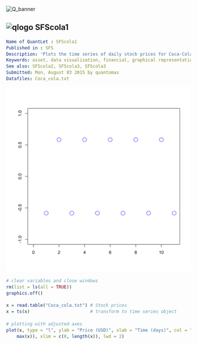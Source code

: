 
![Q_banner](https://github.com/QuantLet/Styleguide-and-Validation-procedure/blob/master/pictures/banner.png)

## ![qlogo](https://github.com/QuantLet/Styleguide-and-Validation-procedure/blob/master/pictures/qloqo.png) **SFScola1**

```yaml
Name of QuantLet : SFScola1 
Published in : SFS
Description: 'Plots the time series of daily stock prices for Coca-Cola company from 1 January 2002 to 30 November 2004.'
Keywords: asset, data visualization, financial, graphical representation, plot, price, stock-price, time-series, visualization
See also: SFScola2, SFScola3, SFScola3
Submitted: Mon, August 03 2015 by quantomas
Datafiles: Coca_cola.txt
```

![Picture1](SFScola1-1.png)


```r
# clear variables and close windows
rm(list = ls(all = TRUE))
graphics.off()

x = read.table("Coca_cola.txt") # Stock prices
x = ts(x)                       # transform to time series object

# plotting with adjusted axes
plot(x, type = "l", ylab = "Price (USD)", xlab = "Time (days)", col = "blue", ylim = c(min(x), 
    max(x)), xlim = c(0, length(x)), lwd = 2)
```
